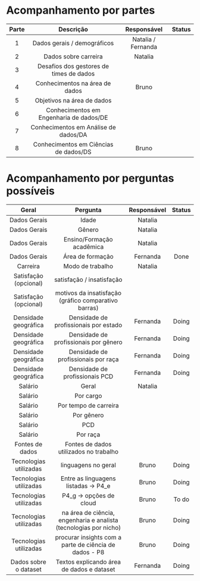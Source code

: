 # Acompanhamento por partes

| Parte |                   Descrição              |   Responsável      | Status |
|:-----:|:----------------------------------------:|:-------------:     |:------:|
| 1     | Dados gerais / demográficos              | Natalia / Fernanda |        |
| 2     | Dados sobre carreira                     | Natalia            |        |
| 3     | Desafios dos gestores de  times de dados |                    |        |
| 4     |  Conhecimentos na área de  dados         | Bruno              |        |
| 5     |  Objetivos na área de dados              |                    |        |
| 6     | Conhecimentos em Engenharia de  dados/DE |                    |        |
| 7     | Conhecimentos em Análise de  dados/DA    |                    |        |
| 8     | Conhecimentos em Ciências de  dados/DS   | Bruno              |        |

# Acompanhamento por perguntas possíveis

|          Geral         |                              Pergunta                             |   Responsável | Status |
|:----------------------:|:-----------------------------------------------------------------:|:-------------:|:------:|
| Dados Gerais           | Idade                                                             | Natalia       |        |
| Dados Gerais           | Gênero                                                            | Natalia       |        |
| Dados Gerais           | Ensino/Formação acadêmica                                         | Natalia       |        |
| Dados Gerais           | Área de formação                                                  | Fernanda      | Done   |
| Carreira               | Modo de trabalho                                                  | Natalia       |        |
| Satisfação  (opcional) | satisfação / insatisfação                                         |               |        |
| Satisfação  (opcional) | motivos da insatisfação  (gráfico comparativo barras)             |               |        |
| Densidade geográfica   | Densidade de profissionais por estado                             | Fernanda      | Doing  |
| Densidade geográfica   | Densidade de profissionais por gênero                             | Fernanda      | Doing  |
| Densidade geográfica   | Densidade de profissionais por raça                               | Fernanda      | Doing  |
| Densidade geográfica   | Densidade de profissionais PCD                                    | Fernanda      | Doing  |
| Salário                | Geral                                                             | Natalia       |        |
| Salário                | Por cargo                                                         |               |        |
| Salário                | Por tempo de carreira                                             |               |        |
| Salário                | Por gênero                                                        |               |        |
| Salário                | PCD                                                               |               |        |
| Salário                | Por raça                                                          |               |        |
| Fontes de dados        | Fontes de dados utilizados no trabalho                            |               |        |
| Tecnologias utilizadas | linguagens no geral                                               | Bruno         | Doing  |
| Tecnologias utilizadas | Entre as linguagens listadas -> P4_e                              | Bruno         | Doing  |
| Tecnologias utilizadas | P4_g -> opções de cloud                                           | Bruno         | To do  |
| Tecnologias utilizadas | na área de ciência, engenharia e analista (tecnologias por nicho) | Bruno         | Doing  |
| Tecnologias utilizadas | procurar insights com a parte de ciência de dados - P8            | Bruno         | Doing  |
| Dados sobre o dataset  | Textos explicando área de dados e dataset                         | Fernanda      | Doing  |
